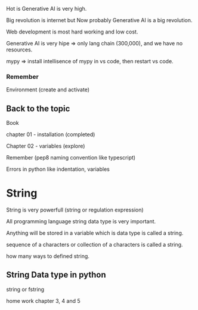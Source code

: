 Hot is Generative AI is very high.

Big revolution is internet but Now probably Generative AI is a big revolution.

Web development is most hard working and low cost.

Generative AI is very hipe => only lang chain (300,000), and we have no resources.

mypy => install intellisence of mypy in vs code, then restart vs code.

### Remember

Environment (create and activate)

## Back to the topic

Book

chapter 01 - installation (completed)

Chapter 02 - variables (explore)

Remember (pep8 naming convention like typescript)

Errors in python like indentation, variables

# String

String is very powerfull (string or regulation expression)

All programming language string data type is very important.

Anything will be stored in a variable which is data type is called a string.

sequence of a characters or collection of a characters is called a string.

how many ways to defined string.

## String Data type in python

string or fstring

home work chapter 3, 4 and 5

